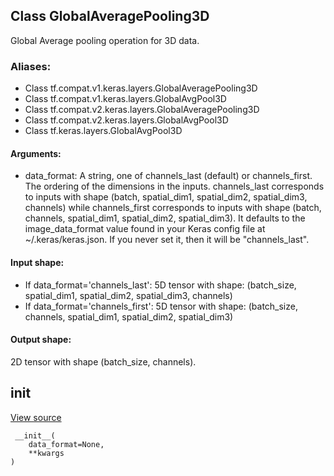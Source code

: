 ## Class GlobalAveragePooling3D
Global Average pooling operation for 3D data.
### Aliases:
- Class tf.compat.v1.keras.layers.GlobalAveragePooling3D
- Class tf.compat.v1.keras.layers.GlobalAvgPool3D
- Class tf.compat.v2.keras.layers.GlobalAveragePooling3D
- Class tf.compat.v2.keras.layers.GlobalAvgPool3D
- Class tf.keras.layers.GlobalAvgPool3D
#### Arguments:
- data_format: A string, one of channels_last (default) or channels_first. The ordering of the dimensions in the inputs. channels_last corresponds to inputs with shape (batch, spatial_dim1, spatial_dim2, spatial_dim3, channels) while channels_first corresponds to inputs with shape (batch, channels, spatial_dim1, spatial_dim2, spatial_dim3). It defaults to the image_data_format value found in your Keras config file at ~/.keras/keras.json. If you never set it, then it will be "channels_last".
#### Input shape:
- If data_format='channels_last': 5D tensor with shape: (batch_size, spatial_dim1, spatial_dim2, spatial_dim3, channels)
- If data_format='channels_first': 5D tensor with shape: (batch_size, channels, spatial_dim1, spatial_dim2, spatial_dim3)
#### Output shape:
2D tensor with shape (batch_size, channels).
## __init__
[View source](https://github.com/tensorflow/tensorflow/blob/r2.0/tensorflow/python/keras/layers/pooling.py#L779-L782)


```
 __init__(
    data_format=None,
    **kwargs
)
```
